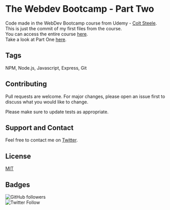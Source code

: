 # The Webdev Bootcamp - Part Two
Code made in the WebDev Bootcamp course from Udemy - [Colt Steele](https://twitter.com/codecolt).  
This is just the commit of my first files from the course.  
You can access the entire course [here](https://www.udemy.com/the-web-developer-bootcamp/).  
Take a look at Part One [here](https://github.com/bacciotti/webdevbootcamp1).

## Tags
NPM, Node.js, Javascript, Express, Git

## Contributing
Pull requests are welcome. For major changes, please open an issue first to discuss what you would like to change.

Please make sure to update tests as appropriate.

## Support and Contact
Feel free to contact me on [Twitter](twitter.com/baciotti).

## License
[MIT](https://choosealicense.com/licenses/mit/)

## Badges
![GitHub followers](https://img.shields.io/github/followers/bacciotti?style=social)  
![Twitter Follow](https://img.shields.io/twitter/follow/baciotti?style=social)

